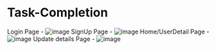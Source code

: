 # Task-Completion
Login Page - ![image](https://github.com/9874sardar/Task-Completion/assets/69082943/5e74b6b0-60aa-4d18-a301-9feb3fb63909)
SignUp Page - ![image](https://github.com/9874sardar/Task-Completion/assets/69082943/615f1944-e50a-4751-a02a-0513bfbcb7f3)
Home/UserDetail Page - ![image](https://github.com/9874sardar/Task-Completion/assets/69082943/fde76444-4391-4344-810d-9f9bfece02c7)
Update details Page - ![image](https://github.com/9874sardar/Task-Completion/assets/69082943/e757a381-7f92-462a-8bff-473155e37fbb)
